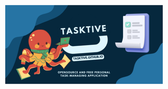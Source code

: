 
<div align="center">
  <img src="https://raw.githubusercontent.com/Tasktive/.github/main/Tasktive-github-banner.png" title="Tasktive is an opensource and free personal task-managing application">
</div>
